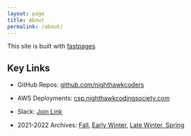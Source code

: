 ```yaml
---
layout: page
title: About
permalink: /about/
---
```


This site is built with [fastpages](https://github.com/fastai/fastpages)

<style>
footer {
          background-color: #181818;
      } 
.timer {
  width: 200px;
  border: solid 1px #ffffff;
  border-radius: 6px;
  position: fixed;
  top: 50%;
  left: 20px;
}

.timer .inner {
  height: 15px;
  animation: timer-start;
  animation-duration: 40s;
  animation-iteration-count: 1;
  animation-fill-mode: forwards;
  animation-play-state: paused;
  animation-timing-function: linear;
  border-radius: 6px;
}

@keyframes timer-start {
  0% {
    width: 0%;
    background: #F00;
  }
  100% {
    width: 100%;
    background: #1aff00;
  }
}
</style>

## Key Links

- GitHub Repos:  <a href="https://github.com/nighthawkcoders">github.com/nighthawkcoders</a>

- AWS Deployments: <a href="https://csa.nighthawkcodingsociety.com/">csp.nighthawkcodingsociety.com</a>

- Slack: <a href="https://join.slack.com/t/cs-p-hq/shared_invite/zt-1ejp2nekj-vIeGHTAKR13E~648nh2NRg">Join Link</a>

- 2021-2022 Archives: <a href="https://padlet.com/jmortensen7/csp2022tri1">Fall</a>, <a href="https://padlet.com/jmortensen7/csp2022tri2">Early Winter</a>, <a href="https://cspcoders.nighthawkcodingsociety.com/">Late     Winter, Spring</a>


<audio id="myAudio" autoplay loop>
  <source src="{{site.baseurl}}//audios/ebyt.mp3" type="audio/mpeg">
</audio>

<div id='timer'></div>

<script>
  function initTimer(id, duration, callback) {
    var t = document.getElementById(id);
    t.className = 'timer';
    var tInner = document.createElement('div');
    tInner.className = 'inner';
    tInner.style.animationDuration = duration;
    if (typeof(callback) === 'function')
      tInner.addEventListener('animationend', callback);
      t.appendChild(tInner);

      // Check if audio is playing
      var audio = document.getElementById('myAudio');
      audio.onplay = function() {
        t.style.display = 'block';
        // Start animation
        tInner.style.animationPlayState = 'running';
      };

      audio.onpause = function() {
        t.style.display = 'none';
        // Pause animation
        tInner.style.animationPlayState = 'paused';
      };
  }

  addEventListener('load', () => {
    initTimer('timer', '228s', () => {
      // Callback function
    });
  });
</script>  

